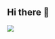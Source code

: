 ## Hi there 👋
<a href="#stats" align="center">
  <picture>
    <source 
      srcset="https://github-readme-stats.vercel.app/api?username=kitchen4848&count_private=true&show_icons=true&include_all_commits=true&show_owner=true&theme=github_dark&hide_border=true&bg_color=00000000"
      media="(prefers-color-scheme: dark)"
    />
    <source
      srcset="https://github-readme-stats.vercel.app/api?username=kitchen4848&count_private=true&show_icons=true&include_all_commits=true&show_owner=true&theme=default&hide_border=true&bg_color=00000000"
      media="(prefers-color-scheme: light), (prefers-color-scheme: no-preference)"
    />
    <img src="https://github-readme-stats.vercel.app/api?username=kitchen4848&count_private=true&show_icons=true&include_all_commits=true&show_owner=true&theme=transparent" />
  </picture>
</a>
